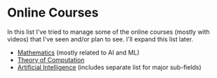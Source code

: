 # Online Courses

In this list I've tried to manage some of the online courses (mostly with videos) that I've seen and/or plan to see. I'll expand this list later.

* [Mathematics](./mathematics.md) (mostly related to AI and ML)
* [Theory of Computation](./theory-of-computation.md)
* [Artificial Intelligence](./AI/README.md) (includes separate list for major sub-fields)